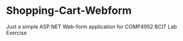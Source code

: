 Shopping-Cart-Webform
=====================

Just a simple ASP.NET Web-form application for COMP4952 BCIT Lab Exercise
